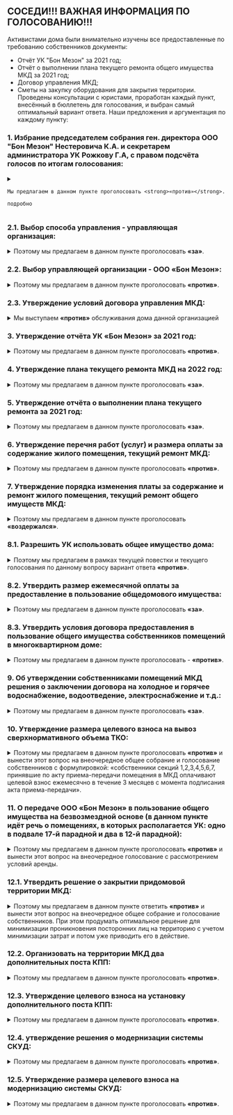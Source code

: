 ## СОСЕДИ!!! ВАЖНАЯ ИНФОРМАЦИЯ ПО ГОЛОСОВАНИЮ!!!

Активистами дома были внимательно изучены все предоставленные по требованию собственников документы:
- Отчёт  УК "Бон Мезон" за 2021 год;
- Отчёт о выполнении плана текущего ремонта общего имущества МКД за 2021 год;
- Договор управления МКД;
- Сметы на закупку оборудования для закрытия территории. 
Проведены консультации с юристами, проработан каждый пункт, внесённый в бюллетень для голосования, и выбран самый оптимальный вариант ответа. 
Наши предложения и аргументация по каждому пункту:

### 1. Избрание председателем собрания ген. директора ООО "Бон Мезон" Нестеровича К.А. и секретарем администратора УК Рожкову Г.А, с  правом подсчёта голосов по итогам голосования:
<details>
  <summary>
    
    Мы предлагаем в данном пункте проголосовать <strong>«против»</strong>.
    
    подробно
  </summary>
  <p>
    Данный пункт предлагает нам только представителей УК, а для объективности голосования нужен контроль со стороны совета дома. Соответственно, нужно выбрать представителя из совета дома, чтобы голосование было честным, без возможности подделать бюллетени.
    Но текущая повестка такой вариант нам не предлагает, а менять повестку возможности нет.
  </p>
</details>

### 2.1. Выбор способа управления - управляющая организация:
<details>
  <summary>Поэтому мы предлагаем в данном пункте проголосовать <strong>«за»</strong>.</summary>
  <p>
    Организация ТСЖ - очень трудоемкий процесс. Для решения каждого вопроса с помощью ТСЖ нужно будет собирать общее собрание собственников. Дом у нас слишком большой для этого, будет проще нанять УК, которая будет работать на нас, но под контролем с нашей стороны.
  </p>
</details>

### 2.2. Выбор управляющей организации - ООО «Бон Мезон»:
<details>
  <summary>Поэтому мы предлагаем в данном пункте проголосовать <strong>«против»</strong>.</summary>
  <p>
    К данной организации не осталось никакого доверия: на контакт с жильцами представители УК идти вообще не хотят, работы по обслуживанию нашего с вами имущества практически не выполняются. 
    Также, в самое ближайшее время выходит новое постановление, по которому на голосовании по вопросу смены УК будут учитываться 2/3 голосов со всей площади дома. А это означает, что нам будет нереально собрать такое количество голосов для смены УК, т.к. очень много пустующих квартир, а так же сдающихся в аренду. 
    На данный момент достаточно набрать 2/3 от числа проголосовавших. И это вполне по силам, если каждый из нас примет в этом участие. 
    Поэтому именно сейчас у нас есть реальная возможность сменить УК! Либо сейчас, либо уже никогда, т.к. дом огромный и нужное количество голосов мы просто потом уже не наберём никогда. 
    На данный момент активом дома уже ведётся работа по поиску и выбору другой УК, которая будет добросовестно и адекватно выполнять свою работу по обслуживанию нашего дома.
  </p>
</details>

### 2.3. Утверждение условий договора управления МКД:
<details>
  <summary>Мы выступаем <strong>«против»</strong> обслуживания дома данной организацией</summary>
  <p>
    Так как данный договор предлагается заключить с УК «Бон Мезон», а мы выступаем против обслуживания дома данной организацией, то мы предлагаем в данном пункте проголосовать «против».
  </p>
</details>

### 3. Утверждение отчёта УК «Бон Мезон» за 2021 год:
<details>
  <summary>Поэтому мы предлагаем в данном пункте проголосовать <strong>«против»</strong>.</summary>
  <p>
    В предоставленном отчёте отсутствует детальный перечень проделанных работ. Нет возможности определить конкретно, какие работы и на какие суммы проводились. 
    В данном отчёте присутствуют работы, которые выполняются УК ненадлежащим образом, а именно: ежедневная уборка и очистка придомовой территории, в том числе регулярная посыпка тротуаров и проезжей части песком и противогололедными реагентами, ликвидация наледи (зимний период); очистка, стрижка, полив газонов (летний период), чистка урн. 
    Данный пункт отчёта УК о проделанной работе не соответствует действительности, так как мы все видим, что происходит у нас со дворе с начала зимы. Собственники сами неоднократно выходили убирать снег с пешеходных дорожек и с проезжей части. 
    Также, в отчёте УК за 2021 год полностью отсутствует информация о расходах на содержание и обслуживание подъемных устройств для маломобильных групп населения. То есть мы исправно вносим оплату за обслуживание этого оборудования, так как оно является общедомовым имуществом и суммы начисляются в квитанциях, но оно либо не работает, либо не обслуживается, и куда уходят деньги - так и не понятно.
  </p>
</details>

### 4. Утверждение плана текущего ремонта МКД на 2022 год:
<details>
  <summary>Поэтому мы предлагаем в данном пункте проголосовать <strong>«за»</strong>.</summary>
  <p>
    Вне зависимости от способа управления и конкретной обслуживающей УК, работы по дому должны проводиться постоянно. Предложенный план можно пересмотреть на внеочередном общем собрании собственников в дальнейшем.
  </p>
</details>

### 5. Утверждение отчёта о выполнении плана текущего ремонта за 2021 год:
<details>
  <summary>Поэтому мы предлагаем в данном пункте проголосовать <strong>«за»</strong>.</summary>
  <p>
    Ремонтные работы действительно производились. Была произведена замена входных дверей, ремонт напольного покрытия в парадных, ремонт лифтового оборудования и другое.
  </p>
</details>

### 6. Утверждение перечня работ (услуг) и размера оплаты за содержание жилого помещения, текущий ремонт МКД:
<details>
  <summary>Поэтому мы предлагаем в данном пункте проголосовать <strong>«против»</strong>.</summary>
  <p>
    В данном пункте отсутствуют обоснования увеличения расходов, почему увеличиваются некоторые тарифы. 
    В предложенной к бюллетеню расшифровке «тариф на содержание общего имущества МКД" выше среднегородского. 
    На очной части собрания представители УК «Бон Мезон» нам сказали, что хотят увеличить штат дворников и уборщиц, но только на словах. Как в действительности они себя поведут - мы не знаем. 
    Сейчас получает ключи 4-я очередь, а значит штат уборщиц и дворников, на которых ссылается УК, и так должен увеличиться за счёт оплаты квитанций 4-й очередью без увеличения тарифа. 
    Верить на слово нашей УК нельзя.
    Так же возрастает тариф "обслуживание подъемных устройств для инвалидов", но не понятно почему, никах разъяснений нет.
    Кроме того, как мы писали выше (п. 3), в отчёте УК «Бон Мезон» за 2021 год полностью отсутствует информация о расходах на содержание и обслуживание данных механизмов. А в наших квитанциях данная строка присутствует и деньги за это мы платим.
  </p>
</details>

### 7. Утверждение порядка изменения платы за содержание и ремонт жилого помещения, текущий ремонт общего имуществ МКД:
<details>
  <summary>Поэтому мы предлагаем в данном пункте проголосовать <strong>«воздержался»</strong>.</summary>
  <p>
    Данный  пункт относится к федеральным нормам, наш голос ни на что не влияет.
  </p>
</details>

### 8.1. Разрешить УК использовать общее имущество дома:
<details>
  <summary>Поэтому мы предлагаем в рамках текущей повестки и текущего голосования по данному вопросу вариант ответа <strong>«против»</strong>.</summary>
  <p>
    В данном вопросе так же нужен контроль совета дома: что, кем, зачем и как используется и сдается в аренду. 
    Нам так же не предоставлено никаких документов, где прописаны условия распоряжения общедомовым имуществом. 
    Вопрос целесообразного использования и передачи общедомового имущества в аренду нуждается в детальной проработке и вынесении на внеочередное общее собрание и голосование собственников.
  </p>
</details>

### 8.2. Утвердить размер ежемесячной оплаты за предоставление в пользование общедомового имущества:
<details>
  <summary>Поэтому мы предлагаем в данном пункте проголосовать <strong>«за»</strong>.</summary>
  <p>
    В данном пункте прописаны хорошие цены за аренду. Мы можем сдавать в аренду стены, крышу, козырьки, нежилые помещения нашего дома. А прибыль от аренды тратить на содержание нашего дома или, например, благоустройство территории.
  </p>
</details>

### 8.3. Утвердить условия договора предоставления в пользование общего имущества собственников помещений в многоквартирном доме:
<details>
  <summary>Поэтому мы предлагаем в данном пункте проголосовать - <strong>«против»</strong>.</summary>
  <p>
    Проект договора требует доработки.
  </p>
</details>

### 9. Об утверждении собственниками помещений МКД решения о заключении договора на холодное и горячее водоснабжение, водоотведение, электроснабжение и т.д.:
<details>
  <summary>Поэтому мы предлагаем в данном пункте проголосовать <strong>«за»</strong>.</summary>
  <p>
    Данный пункт относится к коммунальной реформе РФ, поэтому рано или поздно мы все равно перейдем на заключение прямых договоров с ресурсоснабжающими организациями.
  </p>
</details>

### 10. Утверждение размера целевого взноса на вывоз сверхнормативного объема ТКО:
<details>
  <summary>Поэтому мы предлагаем в данном пункте проголосовать <strong>«против»</strong> и вынести этот вопрос на внеочередное общее собрание и голосование собственников с формулировкой:
«собственники секций 1,2,3,4,5,6,7, принявшие по акту приема-передачи помещения в МКД оплачивают целевой взнос ежемесячно в течение 3 месяцев с момента подписания акта приема-передачи».</summary>
  <p>
    В этом пункте всему дому (с 1 по 17 парадные) предлагается в течение 12 месяцев оплачивать вывоз строительного мусора. 
    На словах представителями УК обещано тем, кто уже платил летом 2021 года и в 2020 году 3 месяца за данную услугу, минусовать эту сумму в квитанции и вносить оплату только 8 месяцев. Но большинство жильцов уже закончили ремонты и проживают в квартирах, и никакого строительного мусора у них нет. Так же есть жильцы, у которых квартира куплена с отделкой! 
    Этот пункт актуален для 4-й очереди, так как если мы просто проголосуем «против», то подставим наших соседей в недавно сдавшейся части дома и их строительный мусор от ремонтов вывозить не будут совсем. А исходя из мусорной реформы, да и вообще по закону, строительный мусор нельзя вывозить на городские свалки бытовых отходов.
  </p>
</details>

### 11. О передаче ООО «Бон Мезон» в пользование общего имущества на безвозмездной основе (в данном пункте идёт речь о помещениях, в которых располагается УК: одно в подвале 17-й парадной и два в 12-й парадной):
<details>
  <summary>Поэтому мы предлагаем в данном пункте проголосовать <strong>«против»</strong> и вынести этот вопрос на внеочередное голосование с рассмотрением условий аренды.</summary>
  <p>
    Мы считаем, что УК должна платить за аренду нашего общедомового имущества.
  </p>
</details>

### 12.1. Утвердить решение о закрытии придомовой территории МКД:
<details>
  <summary>Поэтому мы предлагаем в данном пункте ответить <strong>«против»</strong> и вынести этот вопрос на внеочередное общее собрание и голосование собственников. При этом продумать оптимальное решение для минимизации проникновения посторонних лиц на территорию с учетом минимизации затрат и потом уже приводить его в действие.</summary>
  <p>
    На очной части собрания УК разъяснила этот пункт на словах таким образом: закрыть все арки для проезда, кроме арки в 11-й парадной, и вместо ворот по обе стороны от 13-й парадной установить шлагбаумы и будки с дяденьками. При этом УК заявило, что надо проводить полную замену имеющейся системы: калитки, ворота. 
    Мы призываем вас всех задуматься о целесообразности данных методов, которые нам предлагают проводить за наш счёт!
    Установка шлагбаумов закроет въезд машинам, но никак не спасет нас от прохода посторонних лиц - под шлагбаумом легко пролезть. Также, с нашей частотой проезда машин на территорию двора шлагбаумы большую часть времени будут постоянно поднятыми. Пять парадных: 9, 10, 11, 12, 13 станут полностью изолированы и для прохода внутрь закрытой территории двора курьерам и гостям придётся звонить на охрану, УК не гарантировало возможность открывать калитку из квартиры. 
    Кроме того, в смете нет даже переговорных устройств, т.е. проход только по ключу. Так что врачей, гостей и курьеров придётся встречать на улице у калиток. 
    Остальные парадные не получат желаемой защиты от проникновения посторонних.
    Более того, любой желающий сможет пройти через сквозные парадные (с 1 по 8 и с 14 по 17), а также через сквозные проходы в коммерческих помещениях, например, магазины "Еда" и кафе "Мишка" у 14 парадной. 
    Вместо оборудования, которое уже смонтировано и за которое мы все уже заплатили, покупая свои квартиры, нам предлагают купить и смонтировать аналогичное оборудование ещё раз!!! Просто от другого производителя. 
    Во-первых, изначально установленное и новое оборудование придётся обслуживать двум разным организациям, так как системы разные.
    Во-вторых, новое оборудование менее защищено от подделки ключей и калитки не станут преградой, а жильцам придётся покупать дополнительные ключи и испытывать прочие неудобства.
    Но самое главное, систему СКУДа мы уже купили вместе со своими квартирами и она полностью подходит. УК «Бон Мезон» почти 2 года не обслуживала эту систему никак, однако проще реанимировать то, что уже установлено. Тем более, что на эту систему распространяются гарантийные обязательства застройщика.
  </p>
</details>

### 12.2. Организовать на территории МКД два дополнительных поста КПП:
<details>
  <summary>Поэтому мы предлагаем в данном пункте проголосовать <strong>«против»</strong>.</summary>
  <p>
    Не продуман вопрос закрытия территории.
  </p>
</details>

### 12.3. Утверждение целевого взноса на установку дополнительного поста КПП:
<details>
  <summary>Поэтому мы предлагаем в данном пункте проголосовать <strong>«против»</strong>.</summary>
  <p>
    Не продуман вопрос закрытия территории.
  </p>
</details>

### 12.4. утверждение решения о модернизации системы СКУД:
<details>
  <summary>Поэтому мы предлагаем в данном пункте проголосовать <strong>«против»</strong>.</summary>
  <p>
    Не продуман вопрос закрытия территории.
  </p>
</details>

### 12.5. Утверждение размера целевого взноса на модернизацию системы СКУД:
<details>
  <summary>Поэтому мы предлагаем в данном пункте проголосовать <strong>«против»</strong>.</summary>
  <p>
    Не продуман вопрос закрытия территории.
  </p>
</details>
